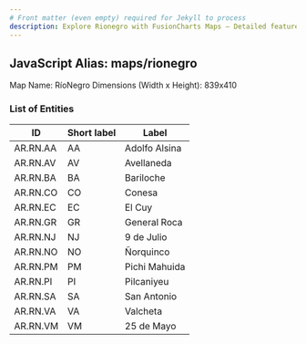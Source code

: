 ```yaml
---
# Front matter (even empty) required for Jekyll to process
description: Explore Rionegro with FusionCharts Maps – Detailed features for seamless integration. Try now & enhance your data visualization today! 
---
```


## JavaScript Alias: maps/rionegro

Map Name: RíoNegro
Dimensions (Width x Height): 839x410

### List of Entities

ID  | Short label | Label
---|---|---|
AR.RN.AA  | AA          | Adolfo Alsina 
AR.RN.AV  | AV          | Avellaneda    
AR.RN.BA  | BA          | Bariloche     
AR.RN.CO  | CO          | Conesa        
AR.RN.EC  | EC          | El Cuy        
AR.RN.GR  | GR          | General Roca  
AR.RN.NJ  | NJ          | 9 de Julio    
AR.RN.NO  | NO          | Ñorquinco     
AR.RN.PM  | PM          | Pichi Mahuida 
AR.RN.PI  | PI          | Pilcaniyeu    
AR.RN.SA  | SA          | San Antonio   
AR.RN.VA  | VA          | Valcheta      
AR.RN.VM  | VM          | 25 de Mayo    
